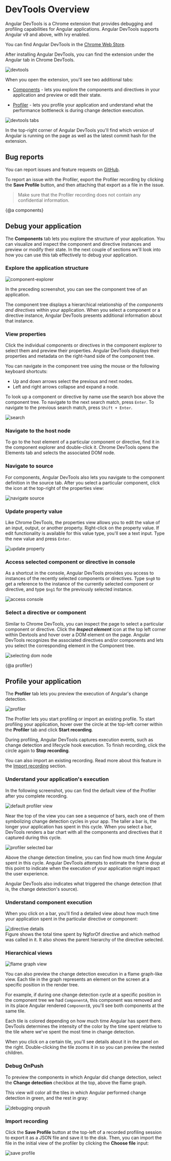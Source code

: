# DevTools Overview

Angular DevTools is a Chrome extension that provides debugging and profiling capabilities for Angular applications. Angular DevTools supports Angular v9 and above, with Ivy enabled.

You can find Angular DevTools in the [Chrome Web Store](https://chrome.google.com/webstore/detail/angular-developer-tools/ienfalfjdbdpebioblfackkekamfmbnh).

After installing Angular DevTools, you can find the extension under the Angular tab in Chrome DevTools.

<div class="lightbox">
  <img src="generated/images/guide/devtools/devtools.png" alt="devtools">
</div>

When you open the extension, you'll see two additional tabs:

- [Components](#components) - lets you explore the components and directives in your application and preview or edit their state.

- [Profiler](#profiler) - lets you profile your application and understand what the performance bottleneck is during change detection execution.

<div class="lightbox">
  <img src="generated/images/guide/devtools/devtools-tabs.png" alt="devtools tabs">
</div>

In the top-right corner of Angular DevTools you'll find which version of Angular is running on the page as well as the latest commit hash for the extension.

## Bug reports

You can report issues and feature requests on [GitHub](https://github.com/rangle/angular-devtools/issues).

To report an issue with the Profiler, export the Profiler recording by clicking the **Save Profile** button, and then attaching that export as a file in the issue.

> Make sure that the Profiler recording does not contain any confidential information.

{@a components}

## Debug your application

The **Components** tab lets you explore the structure of your application. You can visualize and inspect the component and directive instances and preview or modify their state. In the next couple of sections we'll look into how you can use this tab effectively to debug your application.

### Explore the application structure

<div class="lightbox">
  <img src="generated/images/guide/devtools/component-explorer.png" alt="component-explorer">
</div>

In the preceding screenshot, you can see the component tree of an application.

The component tree displays a hierarchical relationship of the *components and directives* within your application. When you select a component or a directive instance, Angular DevTools presents additional information about that instance.

### View properties

Click the individual components or directives in the component explorer to select them and preview their properties. Angular DevTools displays their properties and metadata on the right-hand side of the component tree.

You can navigate in the component tree using the mouse or the following keyboard shortcuts:

- Up and down arrows select the previous and next nodes.
- Left and right arrows collapse and expand a node.

To look up a component or directive by name use the search box above the component tree. To navigate to the next search match, press `Enter`. To navigate to the previous search match, press `Shift + Enter`.

<div class="lightbox">
  <img src="generated/images/guide/devtools/search.png" alt="search">
</div>

### Navigate to the host node

To go to the host element of a particular component or directive, find it in the component explorer and double-click it. Chrome DevTools opens the Elements tab and selects the associated DOM node.

### Navigate to source

For components, Angular DevTools also lets you navigate to the component definition in the source tab. After you select a particular component, click the icon at the top-right of the properties view:

<div class="lightbox">
  <img src="generated/images/guide/devtools/navigate-source.png" alt="navigate source">
</div>

### Update property value

Like Chrome DevTools, the properties view allows you to edit the value of an input, output, or another property. Right-click on the property value. If edit functionality is available for this value type, you'll see a text input. Type the new value and press `Enter`.

<div class="lightbox">
  <img src="generated/images/guide/devtools/update-property.png" alt="update property">
</div>

### Access selected component or directive in console

As a shortcut in the console, Angular DevTools provides you access to instances of the recently selected components or directives. Type `$ng0` to get a reference to the instance of the currently selected component or directive, and type `$ng1` for the previously selected instance.

<div class="lightbox">
  <img src="generated/images/guide/devtools/access-console.png" alt="access console">
</div>

### Select a directive or component

Similar to Chrome DevTools, you can inspect the page to select a particular component or directive. Click the ***Inspect element*** icon at the top left corner within Devtools and hover over a DOM element on the page. Angular DevTools recognizes the associated directives and/or components and lets you select the corresponding element in the Component tree.

<div class="lightbox">
  <img src="generated/images/guide/devtools/inspect-element.png" alt="selecting dom node">
</div>

{@a profiler}

## Profile your application

The **Profiler** tab lets you preview the execution of Angular's change detection.

<div class="lightbox">
  <img src="generated/images/guide/devtools/profiler.png" alt="profiler">
</div>

The Profiler lets you start profiling or import an existing profile. To start profiling your application, hover over the circle at the top-left corner within the **Profiler** tab and click **Start recording**.

During profiling, Angular DevTools captures execution events, such as change detection and lifecycle hook execution. To finish recording, click the circle again to **Stop recording**.

You can also import an existing recording. Read more about this feature in the [Import recording](#) section.

### Understand your application's execution

In the following screenshot, you can find the default view of the Profiler after you complete recording.

<div class="lightbox">
  <img src="generated/images/guide/devtools/default-profiler-view.png" alt="default profiler view">
</div>

Near the top of the view you can see a sequence of bars, each one of them symbolizing change detection cycles in your app. The taller a bar is, the longer your application has spent in this cycle. When you select a bar, DevTools renders a bar chart with all the components and directives that it captured during this cycle.

<div class="lightbox">
  <img src="generated/images/guide/devtools/profiler-selected-bar.png" alt="profiler selected bar">
</div>

Above the change detection timeline, you can find how much time Angular spent in this cycle. Angular DevTools attempts to estimate the frame drop at this point to indicate when the execution of your application might impact the user experience.

Angular DevTools also indicates what triggered the change detection (that is, the change detection's source).

### Understand component execution

When you click on a bar, you'll find a detailed view about how much time your application spent in the particular directive or component:

<div class="lightbox">
  <img src="generated/images/guide/devtools/directive-details.png" alt="directive details">
</div>
Figure shows the total time spent by NgforOf directive and which method was called in it. It also shows the parent hierarchy of the directive selected.

### Hierarchical views

<div class="lightbox">
  <img src="generated/images/guide/devtools/flame-graph-view.png" alt="flame graph view">
</div>

You can also preview the change detection execution in a flame graph-like view. Each tile in the graph represents an element on the screen at a specific position in the render tree.

For example, if during one change detection cycle at a specific position in the component tree we had `ComponentA`, this component was removed and in its place Angular rendered `ComponentB`, you'll see both components at the same tile.

Each tile is colored depending on how much time Angular has spent there. DevTools determines the intensity of the color by the time spent relative to the tile where we've spent the most time in change detection.

When you click on a certain tile, you'll see details about it in the panel on the right. Double-clicking the tile zooms it in so you can preview the nested children.

### Debug OnPush

To preview the components in which Angular did change detection, select the **Change detection** checkbox at the top, above the flame graph.

This view will color all the tiles in which Angular performed change detection in green, and the rest in gray:

<div class="lightbox">
  <img src="generated/images/guide/devtools/debugging-onpush.png" alt="debugging onpush">
</div>

### Import recording

Click the **Save Profile** button at the top-left of a recorded profiling session to export it as a JSON file and save it to the disk. Then, you can import the file in the initial view of the profiler by clicking the **Choose file** input:

<div class="lightbox">
  <img src="generated/images/guide/devtools/save-profile.png" alt="save profile">
</div>
